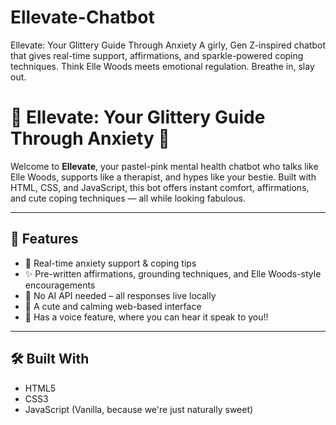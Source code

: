 # Ellevate-Chatbot
Ellevate: Your Glittery Guide Through Anxiety A girly, Gen Z-inspired chatbot that gives real-time support, affirmations, and sparkle-powered coping techniques. Think Elle Woods meets emotional regulation. Breathe in, slay out.

# 💖 Ellevate: Your Glittery Guide Through Anxiety 💬

Welcome to **Ellevate**, your pastel-pink mental health chatbot who talks like Elle Woods, supports like a therapist, and hypes like your bestie. Built with HTML, CSS, and JavaScript, this bot offers instant comfort, affirmations, and cute coping techniques — all while looking fabulous.

---

## 🌟 Features

- 💅 Real-time anxiety support & coping tips
- ✨ Pre-written affirmations, grounding techniques, and Elle Woods-style encouragements
- 🧠 No AI API needed – all responses live locally
- 💖 A cute and calming web-based interface
- 🎀 Has a voice feature, where you can hear it speak to you!!

---

## 🛠️ Built With

- HTML5  
- CSS3  
- JavaScript (Vanilla, because we're just naturally sweet)


